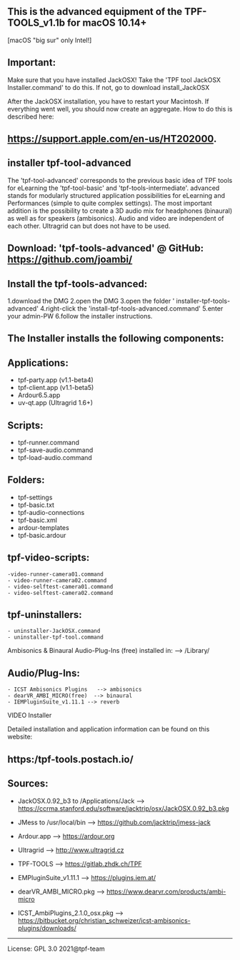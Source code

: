 This is the advanced equipment of the TPF-TOOLS_v1.1b for macOS 10.14+
--
[macOS "big sur" only Intel!]


Important:
---
Make sure that you have installed JackOSX!
Take the  'TPF tool JackOSX Installer.command' to do this.
If not, go to download install_JackOSX

After the JackOSX installation, you have to restart your Macintosh. If everything went well, you should now create an aggregate. How to do this is described here:

https://support.apple.com/en-us/HT202000.
---

installer tpf-tool-advanced
----
The 'tpf-tool-advanced' corresponds to the previous basic idea of TPF tools for eLearning the 'tpf-tool-basic' and 'tpf-tools-intermediate'.
advanced stands for modularly structured application possibilities for eLearning and Performances (simple to quite complex settings).
The most important addition is the possibility to create a 3D audio mix for headphones (binaural) as well as for speakers (ambisonics).
Audio and video are independent of each other. Ultragrid can but does not have to be used.

Download: 'tpf-tools-advanced' @ GitHub: https://github.com/joambi/
---

Install the tpf-tools-advanced:
---
1.download the DMG
2.open the DMG
3.open the folder ' installer-tpf-tools-advanced'
4.right-click the 'install-tpf-tools-advanced.command'
5.enter your admin-PW
6.follow the installer instructions.

The Installer installs the following components:
---

Applications:
---
- tpf-party.app   (v1.1-beta4)	
- tpf-client.app  (v1.1-beta5)
- Ardour6.5.app	
- uv-qt.app (Ultragrid 1.6+)

Scripts:
---
- tpf-runner.command
- tpf-save-audio.command
- tpf-load-audio.command	

Folders:
---
- tpf-settings 
- tpf-basic.txt
- tpf-audio-connections 
- tpf-basic.xml
- ardour-templates
- tpf-basic.ardour

tpf-video-scripts:
---
	-video-runner-camera01.command 
	- video-runner-camera02.command
	- video-selftest-camera01.command
	- video-selftest-camera02.command	

tpf-uninstallers:
---
	- uninstaller-JackOSX.command
	- uninstaller-tpf-tool.command
    
Ambisonics & Binaural  Audio-Plug-Ins (free) installed in:    --> /Library/

Audio/Plug-Ins:
---
	- ICST Ambisonics Plugins   --> ambisonics
	- dearVR_AMBI_MICRO(free)  --> binaural
	- IEMPluginSuite_v1.11.1 --> reverb
   
VIDEO Installer

Detailed installation and application information can be found on this website: 

https:/tpf-tools.postach.io/
---

Sources:
---

- JackOSX.0.92_b3  to /Applications/Jack  --> https://ccrma.stanford.edu/software/jacktrip/osx/JackOSX.0.92_b3.pkg

- JMess to /usr/local/bin --> https://github.com/jacktrip/jmess-jack

- Ardour.app --> https://ardour.org

- Ultragrid --> http://www.ultragrid.cz

- TPF-TOOLS --> https://gitlab.zhdk.ch/TPF

- EMPluginSuite_v1.11.1 --> https://plugins.iem.at/

- dearVR_AMBI_MICRO.pkg --> https://www.dearvr.com/products/ambi-micro

- ICST_AmbiPlugins_2.1.0_osx.pkg --> https://bitbucket.org/christian_schweizer/icst-ambisonics-plugins/downloads/

---
License: GPL 3.0
2021@tpf-team
